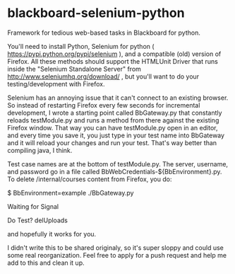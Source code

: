 # blackboard-selenium-python
Framework for tedious web-based tasks in Blackboard for python.

You'll need to install Python, Selenium for python ( https://pypi.python.org/pypi/selenium ), and a compatible (old) version of Firefox.  All these methods should support the HTMLUnit Driver that runs inside the "Selenium Standalone Server" from http://www.seleniumhq.org/download/ , but you'll want to do your testing/development with Firefox.

Selenium has an annoying issue that it can't connect to an existing browser.  So instead of restarting Firefox every few seconds for incremental development, I wrote a starting point called BbGateway.py that constantly reloads testModule.py and runs a method from there against the existing Firefox window.  That way you can have testModule.py open in an editor, and every time you save it, you just type in your test name into BbGateway and it will reload your changes and run your test.  That's way better than compiling java, I think.

Test case names are at the bottom of testModule.py.  The server, username, and password go in a file called BbWebCredentials-${BbEnvironment}.py.  To delete /internal/courses content from Firefox, you do:

$ BbEnvironment=example ./BbGateway.py

Waiting for Signal

Do Test? delUploads

and hopefully it works for you.

I didn't write this to be shared originaly, so it's super sloppy and could use some real reorganization.  Feel free to apply for a push request and help me add to this and clean it up.


